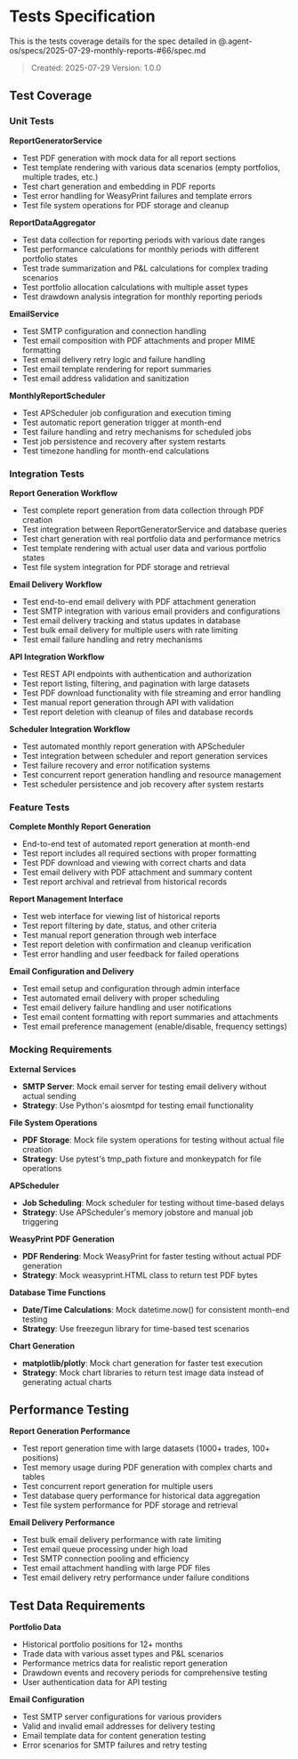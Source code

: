 # Tests Specification

This is the tests coverage details for the spec detailed in @.agent-os/specs/2025-07-29-monthly-reports-#66/spec.md

> Created: 2025-07-29
> Version: 1.0.0

## Test Coverage

### Unit Tests

**ReportGeneratorService**
- Test PDF generation with mock data for all report sections
- Test template rendering with various data scenarios (empty portfolios, multiple trades, etc.)
- Test chart generation and embedding in PDF reports
- Test error handling for WeasyPrint failures and template errors
- Test file system operations for PDF storage and cleanup

**ReportDataAggregator**
- Test data collection for reporting periods with various date ranges
- Test performance calculations for monthly periods with different portfolio states
- Test trade summarization and P&L calculations for complex trading scenarios
- Test portfolio allocation calculations with multiple asset types
- Test drawdown analysis integration for monthly reporting periods

**EmailService**
- Test SMTP configuration and connection handling
- Test email composition with PDF attachments and proper MIME formatting
- Test email delivery retry logic and failure handling
- Test email template rendering for report summaries
- Test email address validation and sanitization

**MonthlyReportScheduler**
- Test APScheduler job configuration and execution timing
- Test automatic report generation trigger at month-end
- Test failure handling and retry mechanisms for scheduled jobs
- Test job persistence and recovery after system restarts
- Test timezone handling for month-end calculations

### Integration Tests

**Report Generation Workflow**
- Test complete report generation from data collection through PDF creation
- Test integration between ReportGeneratorService and database queries
- Test chart generation with real portfolio data and performance metrics
- Test template rendering with actual user data and various portfolio states
- Test file system integration for PDF storage and retrieval

**Email Delivery Workflow**
- Test end-to-end email delivery with PDF attachment generation
- Test SMTP integration with various email providers and configurations
- Test email delivery tracking and status updates in database
- Test bulk email delivery for multiple users with rate limiting
- Test email failure handling and retry mechanisms

**API Integration Workflow**
- Test REST API endpoints with authentication and authorization
- Test report listing, filtering, and pagination with large datasets
- Test PDF download functionality with file streaming and error handling
- Test manual report generation through API with validation
- Test report deletion with cleanup of files and database records

**Scheduler Integration Workflow**
- Test automated monthly report generation with APScheduler
- Test integration between scheduler and report generation services
- Test failure recovery and error notification systems
- Test concurrent report generation handling and resource management
- Test scheduler persistence and job recovery after system restarts

### Feature Tests

**Complete Monthly Report Generation**
- End-to-end test of automated report generation at month-end
- Test report includes all required sections with proper formatting
- Test PDF download and viewing with correct charts and data
- Test email delivery with PDF attachment and summary content
- Test report archival and retrieval from historical records

**Report Management Interface**
- Test web interface for viewing list of historical reports
- Test report filtering by date, status, and other criteria
- Test manual report generation through web interface
- Test report deletion with confirmation and cleanup verification
- Test error handling and user feedback for failed operations

**Email Configuration and Delivery**
- Test email setup and configuration through admin interface
- Test automated email delivery with proper scheduling
- Test email delivery failure handling and user notifications
- Test email content formatting with report summaries and attachments
- Test email preference management (enable/disable, frequency settings)

### Mocking Requirements

**External Services**
- **SMTP Server**: Mock email server for testing email delivery without actual sending
- **Strategy**: Use Python's aiosmtpd for testing email functionality

**File System Operations**
- **PDF Storage**: Mock file system operations for testing without actual file creation
- **Strategy**: Use pytest's tmp_path fixture and monkeypatch for file operations

**APScheduler**
- **Job Scheduling**: Mock scheduler for testing without time-based delays
- **Strategy**: Use APScheduler's memory jobstore and manual job triggering

**WeasyPrint PDF Generation**
- **PDF Rendering**: Mock WeasyPrint for faster testing without actual PDF generation
- **Strategy**: Mock weasyprint.HTML class to return test PDF bytes

**Database Time Functions**
- **Date/Time Calculations**: Mock datetime.now() for consistent month-end testing
- **Strategy**: Use freezegun library for time-based test scenarios

**Chart Generation**
- **matplotlib/plotly**: Mock chart generation for faster test execution
- **Strategy**: Mock chart libraries to return test image data instead of generating actual charts

## Performance Testing

**Report Generation Performance**
- Test report generation time with large datasets (1000+ trades, 100+ positions)
- Test memory usage during PDF generation with complex charts and tables
- Test concurrent report generation for multiple users
- Test database query performance for historical data aggregation
- Test file system performance for PDF storage and retrieval

**Email Delivery Performance**
- Test bulk email delivery performance with rate limiting
- Test email queue processing under high load
- Test SMTP connection pooling and efficiency
- Test email attachment handling with large PDF files
- Test email delivery retry performance under failure conditions

## Test Data Requirements

**Portfolio Data**
- Historical portfolio positions for 12+ months
- Trade data with various asset types and P&L scenarios
- Performance metrics data for realistic report generation
- Drawdown events and recovery periods for comprehensive testing
- User authentication data for API testing

**Email Configuration**
- Test SMTP server configurations for various providers
- Valid and invalid email addresses for delivery testing
- Email template data for content generation testing
- Error scenarios for SMTP failures and retry testing